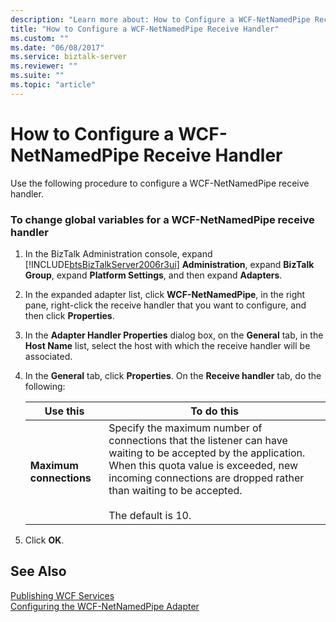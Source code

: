 ```yaml
---
description: "Learn more about: How to Configure a WCF-NetNamedPipe Receive Handler"
title: "How to Configure a WCF-NetNamedPipe Receive Handler"
ms.custom: ""
ms.date: "06/08/2017"
ms.service: biztalk-server
ms.reviewer: ""
ms.suite: ""
ms.topic: "article"
---
```

# How to Configure a WCF-NetNamedPipe Receive Handler
Use the following procedure to configure a WCF-NetNamedPipe receive handler.  

### To change global variables for a WCF-NetNamedPipe receive handler  

1. In the BizTalk Administration console, expand [!INCLUDE[btsBizTalkServer2006r3ui](../includes/btsbiztalkserver2006r3ui-md.md)] **Administration**, expand **BizTalk Group**, expand **Platform Settings**, and then expand **Adapters**.  

2. In the expanded adapter list, click **WCF-NetNamedPipe**, in the right pane, right-click the receive handler that you want to configure, and then click **Properties**.  

3. In the **Adapter Handler Properties** dialog box, on the **General** tab, in the **Host Name** list, select the host with which the receive handler will be associated.  

4. In the **General** tab, click **Properties**. On the **Receive handler** tab, do the following:  


   |        Use this         |                                                                                                                         To do this                                                                                                                         |
   |-------------------------|------------------------------------------------------------------------------------------------------------------------------------------------------------------------------------------------------------------------------------------------------------|
   | **Maximum connections** | Specify the maximum number of connections that the listener can have waiting to be accepted by the application. When this quota value is exceeded, new incoming connections are dropped rather than waiting to be accepted.<br /><br /> The default is 10. |


5. Click **OK**.  

## See Also  
 [Publishing WCF Services](../core/publishing-wcf-services.md)   
 [Configuring the WCF-NetNamedPipe Adapter](../core/configuring-the-wcf-netnamedpipe-adapter.md)
